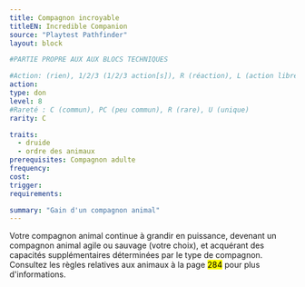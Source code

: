 ```yaml
---
title: Compagnon incroyable
titleEN: Incredible Companion
source: "Playtest Pathfinder"
layout: block

#PARTIE PROPRE AUX AUX BLOCS TECHNIQUES

#Action: (rien), 1/2/3 (1/2/3 action[s]), R (réaction), L (action libre)
action: 
type: don
level: 8
#Rareté : C (commun), PC (peu commun), R (rare), U (unique)
rarity: C

traits:
  - druide
  - ordre des animaux
prerequisites: Compagnon adulte
frequency: 
cost:
trigger: 
requirements:

summary: "Gain d'un compagnon animal"
---
```


Votre compagnon animal continue à grandir en puissance, devenant un compagnon animal agile ou sauvage (votre choix), et acquérant des capacités supplémentaires déterminées par le type de compagnon. Consultez les règles relatives aux animaux à la page <mark>284</mark> pour plus d'informations.